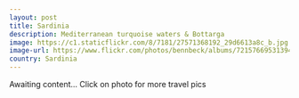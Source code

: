 ```yaml
---
layout: post
title: Sardinia
description: Mediterranean turquoise waters & Bottarga
image: https://c1.staticflickr.com/8/7181/27571368192_29d6613a8c_b.jpg
image-url: https://www.flickr.com/photos/bennbeck/albums/72157669531394355
country: Sardinia
---
```


Awaiting content... Click on photo for more travel pics
